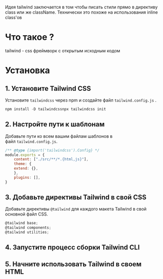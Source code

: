 Идея tailwind заключается в том чтобы писать стили прямо в директиву class или же className. Технически это похоже на использования inline class'ов 
# Что такое ?
tailwind - css фреймворк с открытым исходным кодом
# Установка 
## 1. Установите Tailwind CSS
Установите `tailwindcss` через npm и создайте файл `tailwind.config.js` .
~~~js
npm install -D tailwindcssnpx tailwindcss init
~~~
## 2. Настройте пути к шаблонам
Добавьте пути ко всем вашим файлам шаблонов в файл `tailwind.config.js`.
~~~ js
/** @type {import('tailwindcss').Config} */ 
module.exports = { 
	content: ["./src/**/*.{html,js}"],
	theme: { 
	extend: {}, 
	},
	plugins: [],
}
~~~
## 3. Добавьте директивы Tailwind в свой CSS
Добавьте директивы `@tailwind` для каждого макета Tailwind в свой основной файл CSS.
~~~ js
@tailwind base; 
@tailwind components; 
@tailwind utilities;
~~~
## 4. Запустите процесс сборки Tailwind CLI
## 5. Начните использовать Tailwind в своем HTML